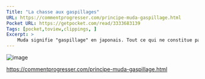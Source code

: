 ```yaml
---
Title: "La chasse aux gaspillages"
URL: https://commentprogresser.com/principe-muda-gaspillage.html
Pocket URL: https://getpocket.com/read/3333683139
Tags: [pocket,toview,clippings, ]
Excerpt: >
    Muda signifie "gaspillage" en japonais. Tout ce qui ne constitue pas une valeur ajoutée pour le client constitue un gaspillage. La chasse aux gaspillages (non-valeur ajoutée) est un des fondements du lean management.
---
```


![image](https://commentprogresser.com/img/outil/muda/muda-muri-mura.png)

https://commentprogresser.com/principe-muda-gaspillage.html

